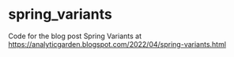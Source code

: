 # spring_variants

Code for the blog post Spring Variants at https://analyticgarden.blogspot.com/2022/04/spring-variants.html
